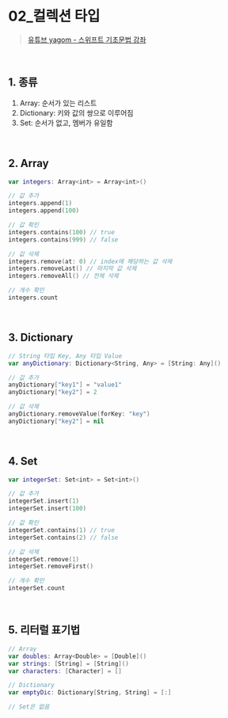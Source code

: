 # 02_컬렉션 타입

>[유튜브 yagom - 스위프트 기초문법 강좌](https://www.youtube.com/playlist?list=PLz8NH7YHUj_ZmlgcSETF51Z9GSSU6Uioy)

<br>

## 1. 종류
1. Array: 순서가 있는 리스트
2. Dictionary: 키와 값의 쌍으로 이루어짐
3. Set: 순서가 없고, 멤버가 유일함

<br>

## 2. Array
```swift
var integers: Array<int> = Array<int>()

// 값 추가
integers.append(1)
integers.append(100)

// 값 확인
integers.contains(100) // true
integers.contains(999) // false

// 값 삭제
integers.remove(at: 0) // index에 해당하는 값 삭제
integers.removeLast() // 마지막 값 삭제
integers.removeAll() // 전체 삭제

// 개수 확인
integers.count
```

<br>

## 3. Dictionary
```swift
// String 타입 Key, Any 타입 Value
var anyDictionary: Dictionary<String, Any> = [String: Any]()

// 값 추가
anyDictionary["key1"] = "value1"
anyDictionary["key2"] = 2

// 값 삭제
anyDictionary.removeValue(forKey: "key")
anyDictionary["key2"] = nil
```

<br>

## 4. Set
```swift
var integerSet: Set<int> = Set<int>()

// 값 추가
integerSet.insert(1)
integerSet.insert(100)

// 값 확인
integerSet.contains(1) // true
integerSet.contains(2) // false

// 값 삭제
integerSet.remove(1)
integerSet.removeFirst()

// 개수 확인
integerSet.count
```

<br>

## 5. 리터럴 표기법
```swift
// Array
var doubles: Array<Double> = [Double]()
var strings: [String] = [String]()
var characters: [Character] = []

// Dictionary
var emptyDic: Dictionary[String, String] = [:]

// Set은 없음
```